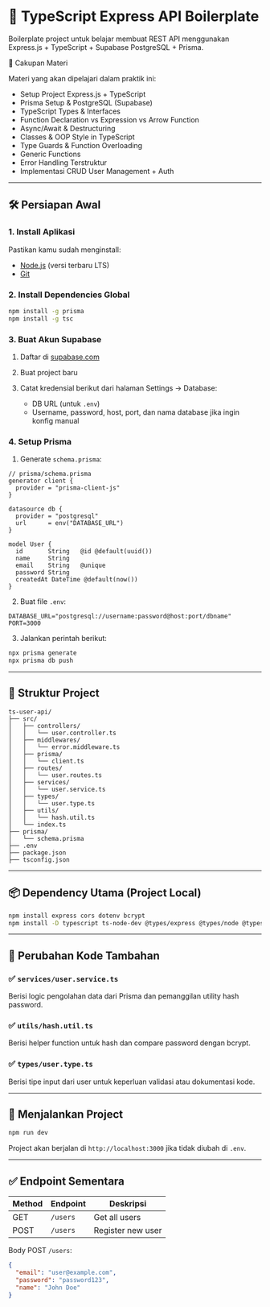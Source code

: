 # 🚀 TypeScript Express API Boilerplate

Boilerplate project untuk belajar membuat REST API menggunakan Express.js + TypeScript + Supabase PostgreSQL + Prisma.

🧭 Cakupan Materi

Materi yang akan dipelajari dalam praktik ini:

- Setup Project Express.js + TypeScript
- Prisma Setup & PostgreSQL (Supabase)
- TypeScript Types & Interfaces
- Function Declaration vs Expression vs Arrow Function
- Async/Await & Destructuring
- Classes & OOP Style in TypeScript
- Type Guards & Function Overloading
- Generic Functions
- Error Handling Terstruktur
- Implementasi CRUD User Management + Auth

---

## 🛠 Persiapan Awal

### 1. Install Aplikasi

Pastikan kamu sudah menginstall:

- [Node.js](https://nodejs.org/) (versi terbaru LTS)
- [Git](https://git-scm.com/)

### 2. Install Dependencies Global

```bash
npm install -g prisma
npm install -g tsc
```

### 3. Buat Akun Supabase

1. Daftar di [supabase.com](https://supabase.com)
2. Buat project baru
3. Catat kredensial berikut dari halaman Settings → Database:

   - DB URL (untuk `.env`)
   - Username, password, host, port, dan nama database jika ingin konfig manual

### 4. Setup Prisma

1. Generate `schema.prisma`:

```prisma
// prisma/schema.prisma
generator client {
  provider = "prisma-client-js"
}

datasource db {
  provider = "postgresql"
  url      = env("DATABASE_URL")
}

model User {
  id       String   @id @default(uuid())
  name     String
  email    String   @unique
  password String
  createdAt DateTime @default(now())
}
```

2. Buat file `.env`:

```env
DATABASE_URL="postgresql://username:password@host:port/dbname"
PORT=3000
```

3. Jalankan perintah berikut:

```bash
npx prisma generate
npx prisma db push
```

---

## 📁 Struktur Project

```
ts-user-api/
├── src/
│   ├── controllers/
│   │   └── user.controller.ts
│   ├── middlewares/
│   │   └── error.middleware.ts
│   ├── prisma/
│   │   └── client.ts
│   ├── routes/
│   │   └── user.routes.ts
│   ├── services/
│   │   └── user.service.ts
│   ├── types/
│   │   └── user.type.ts
│   ├── utils/
│   │   └── hash.util.ts
│   └── index.ts
├── prisma/
│   └── schema.prisma
├── .env
├── package.json
├── tsconfig.json
```

---

## 📦 Dependency Utama (Project Local)

```bash
npm install express cors dotenv bcrypt
npm install -D typescript ts-node-dev @types/express @types/node @types/cors @types/bcrypt prisma
```

---

## 🔨 Perubahan Kode Tambahan

### ✅ `services/user.service.ts`

Berisi logic pengolahan data dari Prisma dan pemanggilan utility hash password.

### ✅ `utils/hash.util.ts`

Berisi helper function untuk hash dan compare password dengan bcrypt.

### ✅ `types/user.type.ts`

Berisi tipe input dari user untuk keperluan validasi atau dokumentasi kode.

---

## 🚀 Menjalankan Project

```bash
npm run dev
```

Project akan berjalan di `http://localhost:3000` jika tidak diubah di `.env`.

---

## ✅ Endpoint Sementara

| Method | Endpoint | Deskripsi         |
| ------ | -------- | ----------------- |
| GET    | `/users` | Get all users     |
| POST   | `/users` | Register new user |

Body POST `/users`:

```json
{
  "email": "user@example.com",
  "password": "password123",
  "name": "John Doe"
}
```
